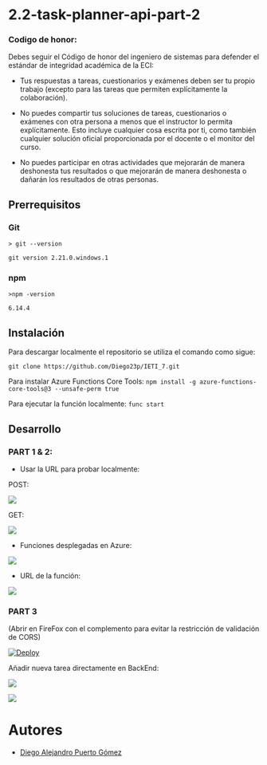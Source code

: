 # 2.2-task-planner-api-part-2

### Codigo de honor:
Debes seguir el Código de honor del ingeniero de sistemas para defender el estándar de integridad académica de la ECI:

* Tus respuestas a tareas, cuestionarios y exámenes deben ser tu propio trabajo (excepto para las tareas que permiten explícitamente la colaboración).

* No puedes compartir tus soluciones de tareas, cuestionarios o exámenes con otra persona a menos que el instructor lo permita explícitamente. Esto incluye cualquier cosa escrita por ti, como también cualquier solución oficial proporcionada por el docente o el monitor del curso.

* No puedes participar en otras actividades que mejorarán de manera deshonesta tus resultados o que mejorarán de manera deshonesta o dañarán los resultados de otras personas.

## Prerrequisitos

### Git

```
> git --version

git version 2.21.0.windows.1
```

### npm

```
>npm -version

6.14.4
```

## Instalación

Para descargar localmente el repositorio se utiliza el comando como sigue:
```
git clone https://github.com/Diego23p/IETI_7.git
```

Para instalar Azure Functions Core Tools:
``` npm install -g azure-functions-core-tools@3 --unsafe-perm true  ```

Para ejecutar la función localmente:
``` func start ```

## Desarrollo

### PART 1 & 2:

- Usar la URL para probar localmente:

POST:

![](/img/1.jpg)

GET:

![](/img/1-2.jpg)

- Funciones desplegadas en Azure:

![](/img/2.jpg)

- URL de la función:

![](/img/3.jpg)

### PART 3

(Abrir en FireFox con el complemento para evitar la restricción de validación de CORS)

[![Deploy](https://www.herokucdn.com/deploy/button.svg)](https://obscure-hollows-87357.herokuapp.com)

Añadir nueva tarea directamente en BackEnd:

![](/img/4.jpg)

![](/img/5.jpg)

# Autores

- [Diego Alejandro Puerto Gómez](https://github.com/Diego23p)